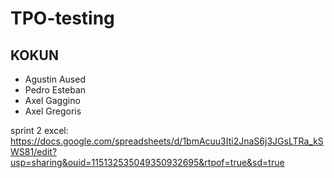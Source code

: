 # TPO-testing

## KOKUN
- Agustin Aused
- Pedro Esteban
- Axel Gaggino
- Axel Gregoris

sprint 2 excel: https://docs.google.com/spreadsheets/d/1bmAcuu3Iti2JnaS6j3JGsLTRa_kSWS81/edit?usp=sharing&ouid=115132535049350932695&rtpof=true&sd=true